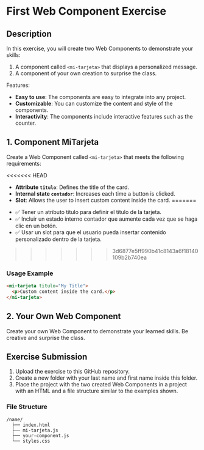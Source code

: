 # First Web Component Exercise

## Description

In this exercise, you will create two Web Components to demonstrate your skills:

1. A component called `<mi-tarjeta>` that displays a personalized message.
2. A component of your own creation to surprise the class.

Features:

- **Easy to use**: The components are easy to integrate into any project.
- **Customizable**: You can customize the content and style of the components.
- **Interactivity**: The components include interactive features such as the counter.

## 1. Component MiTarjeta

Create a Web Component called `<mi-tarjeta>` that meets the following requirements:

<<<<<<< HEAD
- **Attribute `titulo`**: Defines the title of the card.
- **Internal state `contador`**: Increases each time a button is clicked.
- **Slot**: Allows the user to insert custom content inside the card.
=======
* ✅ Tener un atributo titulo para definir el título de la tarjeta.
* ✅ Incluir un estado interno contador que aumente cada vez que se haga clic en un botón.
* ✅ Usar un slot para que el usuario pueda insertar contenido personalizado dentro de la tarjeta.
>>>>>>> 3d6877e5ff990b41c8143a6f18140109b2b740ea

### Usage Example

```html
<mi-tarjeta titulo="My Title">
  <p>Custom content inside the card.</p>
</mi-tarjeta>
```

## 2. Your Own Web Component

Create your own Web Component to demonstrate your learned skills. Be creative and surprise the class.

## Exercise Submission

1. Upload the exercise to this GitHub repository.
2. Create a new folder with your last name and first name inside this folder.
3. Place the project with the two created Web Components in a project with an HTML and a file structure similar to the examples shown.

### File Structure

```
/name/
  ├── index.html
  ├── mi-tarjeta.js
  ├── your-component.js
  └── styles.css
```